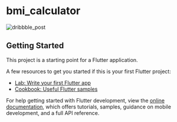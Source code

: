 # bmi_calculator

![dribbble_post](https://github.com/ahmedjarad0/bmi_calculator/assets/113943692/3d6234ae-fcb5-4763-aeae-aa09c015a0f3)

## Getting Started

This project is a starting point for a Flutter application.

A few resources to get you started if this is your first Flutter project:

- [Lab: Write your first Flutter app](https://docs.flutter.dev/get-started/codelab)
- [Cookbook: Useful Flutter samples](https://docs.flutter.dev/cookbook)

For help getting started with Flutter development, view the
[online documentation](https://docs.flutter.dev/), which offers tutorials,
samples, guidance on mobile development, and a full API reference.

